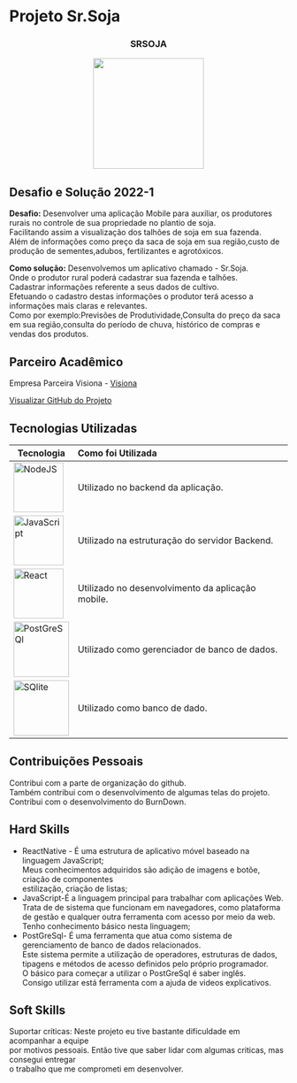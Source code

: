 # Projeto Sr.Soja 

<div align=center>
 <h3>SRSOJA</h3>
  <img src="https://user-images.githubusercontent.com/73767256/168936746-33176a30-e4c1-454d-a2df-84937bbe9029.gif" width=200 alt="" />
 
  </div>

## Desafio e Solução 2022-1
<b>Desafio:</b> Desenvolver uma aplicação Mobile para auxiliar, os produtores rurais
no controle de sua propriedade no plantio de soja.<br>
Facilitando assim a visualização dos talhões de soja em sua fazenda.<br>
Além de informações como preço da saca de soja em sua região,custo de produção de
sementes,adubos, fertilizantes e agrotóxicos.<br>  

<b>Como solução:</b> Desenvolvemos um aplicativo chamado - Sr.Soja.<br>
Onde o produtor rural poderá cadastrar sua fazenda e talhões.<br>
Cadastrar informações referente a seus dados de cultivo.<br>
Efetuando o cadastro destas informações o produtor terá acesso a informações mais
claras e relevantes.<br>
Como por exemplo:Previsões de Produtividade,Consulta do preço da saca em
sua região,consulta do período de chuva, histórico de compras e vendas dos produtos.<br>       

## Parceiro Acadêmico

Empresa Parceira Visiona - <a href="https://www.visionaespacial.com.br/">Visiona</a><br>

[Visualizar GitHub do Projeto](https://github.com/ferreirarita/API-4-SrSoja-2022-1.git)

## Tecnologias Utilizadas
|Tecnologia|Como foi Utilizada|
|-|:-|
|<img src="https://github.com/Ritas2022/Portfolio/assets/111800315/0411e69b-e643-4230-8ad6-c850380daa7c" height="90" title="NodeJS"/>|Utilizado no backend da aplicação.|
|<img src="https://github.com/Ritas2022/Portfolio/assets/111800315/0b258506-dc93-43c9-86d5-ec4fd9f06bb3" height="90" title="JavaScript"/>|Utilizado na estruturação do servidor Backend.|
|<img src="https://github.com/Ritas2022/Portfolio/assets/111800315/d8139aed-2f42-4ed4-8c73-45bae51d4479" height="90" title="React"/>|Utilizado no desenvolvimento da aplicação mobile.|
|<img src="https://github.com/Ritas2022/Portfolio/assets/111800315/dcf01f7b-832a-4e99-b073-c7e1380d85cc" height="100" title="PostGreSQl"/>|Utilizado como gerenciador de banco de dados.|
|<img src="https://github.com/Ritas2022/Portfolio/assets/111800315/9d3d0c79-44f5-44c5-a1fa-f81437ba4230" height="100" title="SQlite"/>|Utilizado como banco de dado.|

## Contribuições Pessoais
Contribui com a parte de organização do github.<br>
Também contribui com o desenvolvimento de algumas telas do projeto.<br>
Contribui com o desenvolvimento do BurnDown. 

## Hard Skills

- ReactNative - É uma estrutura de aplicativo móvel baseado na linguagem JavaScript;<br>
Meus conhecimentos adquiridos são adição de imagens e botõe, criação de componentes<br>
estilização, criação de listas;<br>
- JavaScript-É a linguagem principal para trabalhar com aplicações Web.<br>
Trata de de sistema que funcionam em navegadores, como plataforma de gestão e qualquer 
outra ferramenta com acesso por meio da web.<br>
Tenho conhecimento básico nesta linguagem;<br> 
- PostGreSql- É uma ferramenta que atua como sistema de gerenciamento de banco de dados relacionados.<br>
Este sistema permite a utilização de operadores, estruturas de dados, tipagens e métodos 
de acesso definidos pelo próprio programador.<br>
O básico para começar a utilizar o PostGreSql é saber inglês.<br>
Consigo utilizar está ferramenta com a ajuda de videos explicativos.

## Soft Skills

Suportar críticas: Neste projeto eu tive bastante dificuldade em acompanhar 
a equipe<br> por motivos pessoais.
Então tive que saber lidar com algumas criticas, mas consegui entregar <br>
o trabalho que me comprometi em desenvolver.